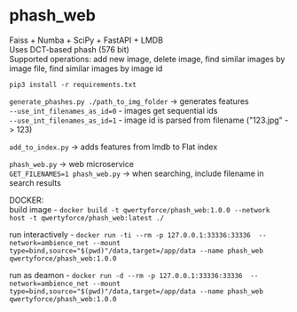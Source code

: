 # phash_web
Faiss + Numba + SciPy + FastAPI + LMDB <br>
Uses DCT-based phash (576 bit) <br>
Supported operations: add new image, delete image, find similar images by image file, find similar images by image id

```pip3 install -r requirements.txt```

```generate_phashes.py ./path_to_img_folder``` -> generates features  
```--use_int_filenames_as_id=0``` - images get sequential ids  
```--use_int_filenames_as_id=1``` - image id is parsed from filename ("123.jpg" -> 123)

```add_to_index.py``` -> adds features from lmdb to Flat index  

```phash_web.py``` -> web microservice  
```GET_FILENAMES=1 phash_web.py``` -> when searching, include filename in search results  

DOCKER:  
build image - ```docker build -t qwertyforce/phash_web:1.0.0 --network host -t qwertyforce/phash_web:latest ./```  
  
run interactively - ```docker run -ti --rm -p 127.0.0.1:33336:33336  --network=ambience_net --mount type=bind,source="$(pwd)"/data,target=/app/data --name phash_web qwertyforce/phash_web:1.0.0```  
  
run as deamon - ```docker run -d --rm -p 127.0.0.1:33336:33336  --network=ambience_net --mount type=bind,source="$(pwd)"/data,target=/app/data --name phash_web qwertyforce/phash_web:1.0.0 ```  

